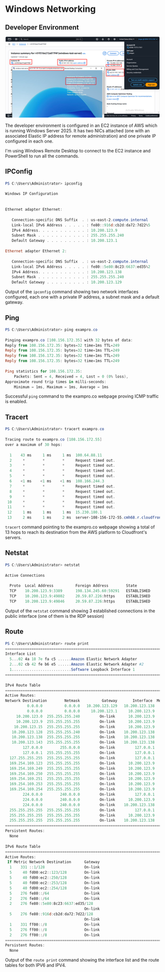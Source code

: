 # Windows Networking

## Developer Environment

![](assets/developer-environment.png)

The developer environment is configured in an EC2 instance of AWS which is running Windows Server 2025. It has two NICs attached (one with an associated Elastic IP address for remote administration) and one private IP configured in each one.

I'm using Windows Remote Desktop to connect to the EC2 instance and PowerShell to run all the commands.

## IPConfig

```PowerShell
PS C:\Users\Administrator> ipconfig

Windows IP Configuration


Ethernet adapter Ethernet:

   Connection-specific DNS Suffix  . : us-east-2.compute.internal
   Link-local IPv6 Address . . . . . : fe80::916d:cb2d:da72:7d22%5
   IPv4 Address. . . . . . . . . . . : 10.200.123.9
   Subnet Mask . . . . . . . . . . . : 255.255.255.240
   Default Gateway . . . . . . . . . : 10.200.123.1

Ethernet adapter Ethernet 2:

   Connection-specific DNS Suffix  . : us-east-2.compute.internal
   Link-local IPv6 Address . . . . . : fe80::5e80:8c23:6637:ed35%2
   IPv4 Address. . . . . . . . . . . : 10.200.123.138
   Subnet Mask . . . . . . . . . . . : 255.255.255.240
   Default Gateway . . . . . . . . . : 10.200.123.129
```

Output of the `ipconfig` command showing two network interfaces configured, each one with a private IP address, a subnet mask and a default gateway.

## Ping

```PowerShell
PS C:\Users\Administrator> ping exampro.co

Pinging exampro.co [108.156.172.35] with 32 bytes of data:
Reply from 108.156.172.35: bytes=32 time=1ms TTL=249
Reply from 108.156.172.35: bytes=32 time=1ms TTL=249
Reply from 108.156.172.35: bytes=32 time=1ms TTL=249
Reply from 108.156.172.35: bytes=32 time=1ms TTL=249

Ping statistics for 108.156.172.35:
    Packets: Sent = 4, Received = 4, Lost = 0 (0% loss),
Approximate round trip times in milli-seconds:
    Minimum = 1ms, Maximum = 1ms, Average = 1ms
```

Successful `ping` command to the exampro.co webpage proving ICMP traffic is enabled.

## Tracert

```PowerShell
PS C:\Users\Administrator> tracert exampro.co

Tracing route to exampro.co [108.156.172.55]
over a maximum of 30 hops:

  1    43 ms     1 ms     1 ms  100.64.88.11
  2     *        *        *     Request timed out.
  3     *        *        *     Request timed out.
  4     *        *        *     Request timed out.
  5     *        *        *     Request timed out.
  6    <1 ms    <1 ms    <1 ms  108.166.244.3
  7     *        *        *     Request timed out.
  8     *        *        *     Request timed out.
  9     *        *        *     Request timed out.
 10     *        *        *     Request timed out.
 11     *        *        *     Request timed out.
 12     1 ms     1 ms     1 ms  15.230.180.1
 13     2 ms     1 ms     2 ms  server-108-156-172-55.cmh68.r.cloudfront.net [108.156.172.55]
```

`tracert` command pointing to the exampro.co webpage showing a total of 13 hops to reach its destination from the AWS platform to Cloudfront's servers.

## Netstat

```PowerShell
PS C:\Users\Administrator> netstat

Active Connections

  Proto  Local Address          Foreign Address        State
  TCP    10.200.123.9:3389      198.134.245.60:59291   ESTABLISHED
  TCP    10.200.123.9:49802     20.59.87.226:https     ESTABLISHED
  TCP    10.200.123.9:49846     20.59.87.226:https     ESTABLISHED
```

Output of the `netstat` command showing 3 established connections in the public interface (one of them is the RDP session)

## Route

```PowerShell 
PS C:\Users\Administrator> route print
===========================================================================
Interface List
  5...02 4a 18 7e fa c5 ......Amazon Elastic Network Adapter
  2...02 cb 42 fe b6 e5 ......Amazon Elastic Network Adapter #2
  1...........................Software Loopback Interface 1
===========================================================================

IPv4 Route Table
===========================================================================
Active Routes:
Network Destination        Netmask          Gateway       Interface  Metric
          0.0.0.0          0.0.0.0   10.200.123.129   10.200.123.138     20
          0.0.0.0          0.0.0.0     10.200.123.1     10.200.123.9     20
     10.200.123.0  255.255.255.240         On-link      10.200.123.9    276
     10.200.123.9  255.255.255.255         On-link      10.200.123.9    276
    10.200.123.15  255.255.255.255         On-link      10.200.123.9    276
   10.200.123.128  255.255.255.240         On-link    10.200.123.138    276
   10.200.123.138  255.255.255.255         On-link    10.200.123.138    276
   10.200.123.143  255.255.255.255         On-link    10.200.123.138    276
        127.0.0.0        255.0.0.0         On-link         127.0.0.1    331
        127.0.0.1  255.255.255.255         On-link         127.0.0.1    331
  127.255.255.255  255.255.255.255         On-link         127.0.0.1    331
  169.254.169.123  255.255.255.255         On-link      10.200.123.9     40
  169.254.169.249  255.255.255.255         On-link      10.200.123.9     40
  169.254.169.250  255.255.255.255         On-link      10.200.123.9     40
  169.254.169.251  255.255.255.255         On-link      10.200.123.9     40
  169.254.169.253  255.255.255.255         On-link      10.200.123.9     40
  169.254.169.254  255.255.255.255         On-link      10.200.123.9     40
        224.0.0.0        240.0.0.0         On-link         127.0.0.1    331
        224.0.0.0        240.0.0.0         On-link      10.200.123.9    276
        224.0.0.0        240.0.0.0         On-link    10.200.123.138    276
  255.255.255.255  255.255.255.255         On-link         127.0.0.1    331
  255.255.255.255  255.255.255.255         On-link      10.200.123.9    276
  255.255.255.255  255.255.255.255         On-link    10.200.123.138    276
===========================================================================
Persistent Routes:
  None

IPv6 Route Table
===========================================================================
Active Routes:
 If Metric Network Destination      Gateway
  1    331 ::1/128                  On-link
  5     40 fd00:ec2::123/128        On-link
  5     40 fd00:ec2::250/128        On-link
  5     40 fd00:ec2::253/128        On-link
  5     40 fd00:ec2::254/128        On-link
  5    276 fe80::/64                On-link
  2    276 fe80::/64                On-link
  2    276 fe80::5e80:8c23:6637:ed35/128
                                    On-link
  5    276 fe80::916d:cb2d:da72:7d22/128
                                    On-link
  1    331 ff00::/8                 On-link
  5    276 ff00::/8                 On-link
  2    276 ff00::/8                 On-link
===========================================================================
Persistent Routes:
  None
```

Output of the `route print` command showing the interface list and the route tables for both IPV6 and IPV4.
